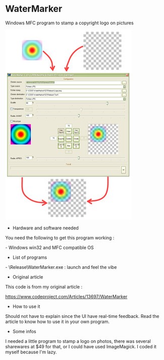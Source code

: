 # WaterMarker

Windows MFC program to stamp a copyright logo on pictures

![WaterMarker](https://raw.githubusercontent.com/Kochise/WaterMarker/master/00-Intro.png)

* Hardware and software needed

You need the following to get this program working :

\- Windows win32 and MFC compatible OS<br>

* List of programs

\- \\Release\\WaterMarker.exe  : launch and feel the vibe<br>

* Original article

This code is from my original article :

https://www.codeproject.com/Articles/13697/WaterMarker<br>

* How to use it

Should not have to explain since the UI have real-time feedback. Read the article to know how to use it in your own program.

* Some infos

I needed a little program to stamp a logo on photos, there was several sharewares at $49 for that, or I could have used ImageMagick. I coded it myself because I'm lazy.
